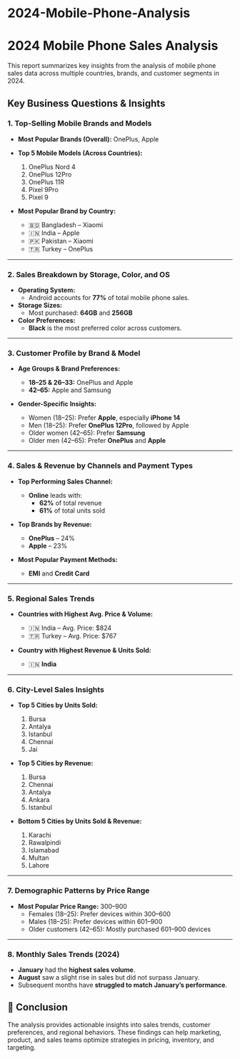 # 2024-Mobile-Phone-Analysis
# 2024 Mobile Phone Sales Analysis

This report summarizes key insights from the analysis of mobile phone sales data across multiple countries, brands, and customer segments in 2024.

## Key Business Questions & Insights

### 1. **Top-Selling Mobile Brands and Models**

- **Most Popular Brands (Overall):** OnePlus, Apple
- **Top 5 Mobile Models (Across Countries):**
  1. OnePlus Nord 4  
  2. OnePlus 12Pro  
  3. OnePlus 11R  
  4. Pixel 9Pro  
  5. Pixel 9  

- **Most Popular Brand by Country:**
  - 🇧🇩 Bangladesh – Xiaomi  
  - 🇮🇳 India – Apple  
  - 🇵🇰 Pakistan – Xiaomi  
  - 🇹🇷 Turkey – OnePlus

---

### 2. **Sales Breakdown by Storage, Color, and OS**

- **Operating System:**
  - Android accounts for **77%** of total mobile phone sales.
- **Storage Sizes:**
  - Most purchased: **64GB** and **256GB**
- **Color Preferences:**
  - **Black** is the most preferred color across customers.

---

### 3. **Customer Profile by Brand & Model**

- **Age Groups & Brand Preferences:**
  - **18–25 & 26–33:** OnePlus and Apple  
  - **42–65:** Apple and Samsung

- **Gender-Specific Insights:**
  - Women (18–25): Prefer **Apple**, especially **iPhone 14**  
  - Men (18–25): Prefer **OnePlus 12Pro**, followed by Apple  
  - Older women (42–65): Prefer **Samsung**  
  - Older men (42–65): Prefer **OnePlus** and **Apple**

---

### 4. **Sales & Revenue by Channels and Payment Types**

- **Top Performing Sales Channel:**
  - **Online** leads with:
    - **62%** of total revenue
    - **61%** of total units sold

- **Top Brands by Revenue:**
  - **OnePlus** – 24%  
  - **Apple** – 23%

- **Most Popular Payment Methods:**
  - **EMI** and **Credit Card**

---

### 5. **Regional Sales Trends**

- **Countries with Highest Avg. Price & Volume:**
  - 🇮🇳 India – Avg. Price: $824  
  - 🇹🇷 Turkey – Avg. Price: $767

- **Country with Highest Revenue & Units Sold:**  
  - 🇮🇳 **India**

---

### 6. **City-Level Sales Insights**

- **Top 5 Cities by Units Sold:**
  1. Bursa  
  2. Antalya  
  3. Istanbul  
  4. Chennai  
  5. Jai

- **Top 5 Cities by Revenue:**
  1. Bursa  
  2. Chennai  
  3. Antalya  
  4. Ankara  
  5. Istanbul

- **Bottom 5 Cities by Units Sold & Revenue:**
  1. Karachi  
  2. Rawalpindi  
  3. Islamabad  
  4. Multan  
  5. Lahore

---

### 7. **Demographic Patterns by Price Range**

- **Most Popular Price Range:** $300–$900
  - Females (18–25): Prefer devices within $300–$600  
  - Males (18–25): Prefer devices within $601–$900  
  - Older customers (42–65): Mostly purchased $601–$900 devices

---

### 8. **Monthly Sales Trends (2024)**

- **January** had the **highest sales volume**.
- **August** saw a slight rise in sales but did not surpass January.
- Subsequent months have **struggled to match January’s performance**.

## 📌 Conclusion

The analysis provides actionable insights into sales trends, customer preferences, and regional behaviors. These findings can help marketing, product, and sales teams optimize strategies in pricing, inventory, and targeting.

